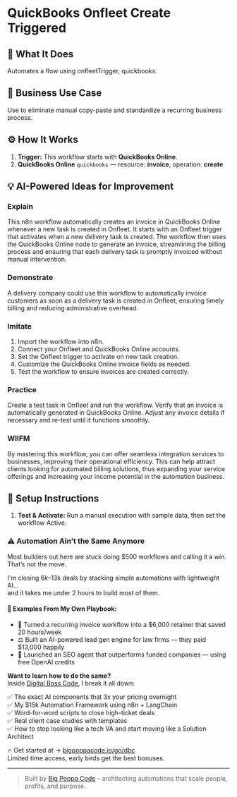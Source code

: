 # QuickBooks Onfleet Create Triggered
  ## 🚀 What It Does
  Automates a flow using onfleetTrigger, quickbooks.
  
  ## 💼 Business Use Case
  Use to eliminate manual copy-paste and standardize a recurring business process.
  
  ## ⚙️ How It Works
  1. **Trigger:** This workflow starts with **QuickBooks Online**.
  2. **QuickBooks Online** `quickbooks` — resource: **invoice**, operation: **create**
  
  ## 💡 AI-Powered Ideas for Improvement
  ### Explain
This n8n workflow automatically creates an invoice in QuickBooks Online whenever a new task is created in Onfleet. It starts with an Onfleet trigger that activates when a new delivery task is created. The workflow then uses the QuickBooks Online node to generate an invoice, streamlining the billing process and ensuring that each delivery task is promptly invoiced without manual intervention.

### Demonstrate
A delivery company could use this workflow to automatically invoice customers as soon as a delivery task is created in Onfleet, ensuring timely billing and reducing administrative overhead.

### Imitate
1. Import the workflow into n8n.
2. Connect your Onfleet and QuickBooks Online accounts.
3. Set the Onfleet trigger to activate on new task creation.
4. Customize the QuickBooks Online invoice fields as needed.
5. Test the workflow to ensure invoices are created correctly.

### Practice
Create a test task in Onfleet and run the workflow. Verify that an invoice is automatically generated in QuickBooks Online. Adjust any invoice details if necessary and re-test until it functions smoothly.

### WIIFM
By mastering this workflow, you can offer seamless integration services to businesses, improving their operational efficiency. This can help attract clients looking for automated billing solutions, thus expanding your service offerings and increasing your income potential in the automation business.
  
  ## 🔧 Setup Instructions
  1. **Test & Activate:** Run a manual execution with sample data, then set the workflow Active.
  
### ⚠️ Automation Ain’t the Same Anymore

Most builders out here are stuck doing $500 workflows and calling it a win.  
That’s not the move.  

I'm closing $6k–$13k deals by stacking simple automations with lightweight AI...  
and it takes me under 2 hours to build most of them.

#### 🧠 Examples From My Own Playbook:
- 🔁 Turned a recurring invoice workflow into a $6,000 retainer that saved 20 hours/week  
- ⚖️ Built an AI-powered lead gen engine for law firms — they paid $13,000 happily  
- 🚀 Launched an SEO agent that outperforms funded companies — using free OpenAI credits  

**Want to learn how to do the same?**  
Inside [Digital Boss Code](https://bigpoppacode.io/go/dbc), I break it all down:

✅ The exact AI components that 3x your pricing overnight  
✅ My $15k Automation Framework using n8n + LangChain  
✅ Word-for-word scripts to close high-ticket deals  
✅ Real client case studies with templates  
✅ How to stop looking like a tech VA and start moving like a Solution Architect  

🔥 Get started at → [bigpoppacode.io/go/dbc](https://bigpoppacode.io/go/dbc)  
Limited time access, early birds get the best bonuses.

---
> Built by [Big Poppa Code](https://bigpoppacode.io) – architecting automations that scale people, profits, and purpose.
  